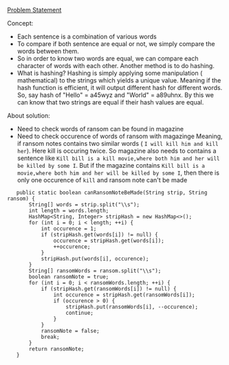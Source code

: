 [Problem Statement](https://www.hackerrank.com/challenges/ctci-ransom-note)

Concept:

 * Each sentence is a combination of various words
 * To compare if both sentence are equal or not, we simply compare the words between them.
 * So in order to know two words are equal, we can compare each character of words with each other. Another method is to do hashing.
 * What is hashing? Hashing is simply applying some manipulation ( mathematical) to the strings which yields a unique value. Meaning if the hash function is efficient, it will output different hash for different words. So, say hash of "Hello" = a45wyz and "World" = a89uhnx. By this we can know that two strings are equal if their hash values are equal.

 
 About solution:
 * Need to check words of ransom can be found in magazine
 * Need to check occurence of words of ransom with magazinge Meaning, if ransom notes contains two similar words ( `I will kill him and kill her`). Here kill is occuring twice. So magazine also needs to contains a sentence like `Kill bill is a kill movie,where both him and her will be killed by some I`. But if the magazine contains `Kill bill is a movie,where both him and her will be killed by some I`, then there is only one occurence of `kill` and ransom note can't be made

 
 ```
 	public static boolean canRansomNoteBeMade(String strip, String ransom) {
		String[] words = strip.split("\\s");
		int length = words.length;
		HashMap<String, Integer> stripHash = new HashMap<>();
		for (int i = 0; i < length; ++i) {
			int occurence = 1;
			if (stripHash.get(words[i]) != null) {
				occurence = stripHash.get(words[i]);
				++occurence;
			}
			stripHash.put(words[i], occurence);
		}
		String[] ransomWords = ransom.split("\\s");
		boolean ransomNote = true;
		for (int i = 0; i < ransomWords.length; ++i) {
			if (stripHash.get(ransomWords[i]) != null) {
				int occurence = stripHash.get(ransomWords[i]);
				if (occurence > 0) {
					stripHash.put(ransomWords[i], --occurence);
					continue;
				}
			}
			ransomNote = false;
			break;
		}
		return ransomNote;
	}
 ```